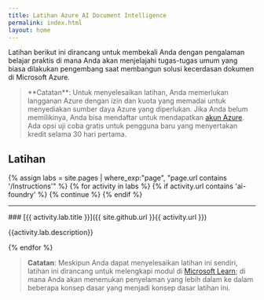 ```yaml
---
title: Latihan Azure AI Document Intelligence
permalink: index.html
layout: home
---
```


Latihan berikut ini dirancang untuk membekali Anda dengan pengalaman belajar praktis di mana Anda akan menjelajahi tugas-tugas umum yang biasa dilakukan pengembang saat membangun solusi kecerdasan dokumen di Microsoft Azure.

> **Catatan\**: Untuk menyelesaikan latihan, Anda memerlukan langganan Azure dengan izin dan kuota yang memadai untuk menyediakan sumber daya Azure yang diperlukan. Jika Anda belum memilikinya, Anda bisa mendaftar untuk mendapatkan [akun Azure](https://azure.microsoft.com/free). Ada opsi uji coba gratis untuk pengguna baru yang menyertakan kredit selama 30 hari pertama.

## Latihan

{% assign labs = site.pages | where_exp:"page", "page.url contains '/Instructions'" %} {% for activity in labs  %} {% if activity.url contains 'ai-foundry' %} {% continue %} {% endif %}
<hr>
### [{{ activity.lab.title }}]({{ site.github.url }}{{ activity.url }})

{{activity.lab.description}}

{% endfor %}

> **Catatan**: Meskipun Anda dapat menyelesaikan latihan ini sendiri, latihan ini dirancang untuk melengkapi modul di [Microsoft Learn](https://learn.microsoft.com/training/paths/extract-data-from-forms-document-intelligence/); di mana Anda akan menemukan penyelaman yang lebih dalam ke dalam beberapa konsep dasar yang menjadi konsep dasar latihan ini.
